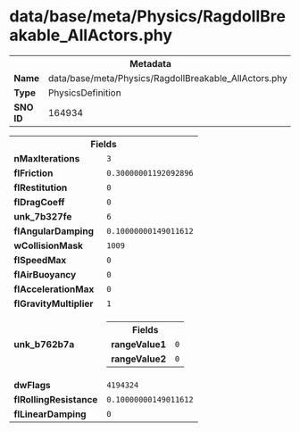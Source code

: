<h1>data/base/meta/Physics/RagdollBreakable_AllActors.phy</h1><table><tr><th colspan="100%">Metadata</th></tr><tr><td><b>Name</b></td><td>data/base/meta/Physics/RagdollBreakable_AllActors.phy</td></tr><tr><td><b>Type</b></td><td>PhysicsDefinition</td></tr><tr><td><b>SNO ID</b></td><td>164934</td></tr></table>

<table><tr><th colspan="100%">Fields</th></tr><tr><td><b>nMaxIterations</b></td><td><code>3</code></td></tr><tr><td><b>flFriction</b></td><td><code>0.30000001192092896</code></td></tr><tr><td><b>flRestitution</b></td><td><code>0</code></td></tr><tr><td><b>flDragCoeff</b></td><td><code>0</code></td></tr><tr><td><b>unk_7b327fe</b></td><td><code>6</code></td></tr><tr><td><b>flAngularDamping</b></td><td><code>0.10000000149011612</code></td></tr><tr><td><b>wCollisionMask</b></td><td><code>1009</code></td></tr><tr><td><b>flSpeedMax</b></td><td><code>0</code></td></tr><tr><td><b>flAirBuoyancy</b></td><td><code>0</code></td></tr><tr><td><b>flAccelerationMax</b></td><td><code>0</code></td></tr><tr><td><b>flGravityMultiplier</b></td><td><code>1</code></td></tr><tr><td><b>unk_b762b7a</b></td><td><table><tr><th colspan="100%">Fields</th></tr><tr><td><b>rangeValue1</b></td><td><code>0</code></td></tr><tr><td><b>rangeValue2</b></td><td><code>0</code></td></tr></table>

</td></tr><tr><td><b>dwFlags</b></td><td><code>4194324</code></td></tr><tr><td><b>flRollingResistance</b></td><td><code>0.10000000149011612</code></td></tr><tr><td><b>flLinearDamping</b></td><td><code>0</code></td></tr></table>

